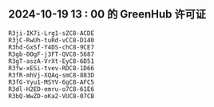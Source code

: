 ## 2024-10-19 13 : 00 的 GreenHub 许可证
```
R3ji-IK7i-Lrg1-sZC8-ACDE
R3jC-RwUh-tuRd-vCC8-D140
R3hd-GxSf-Y4DS-chC8-9CE7
R3gb-0OgF-j3FT-QVC8-5687
R3gT-aszA-VrXt-EyC8-6D51
R3fw-xESi-tvev-RDC8-1D66
R3fR-mhVj-XQAq-smC8-883D
R3fG-Yyu1-MSYV-6gC8-AFC5
R3dl-H2ED-emru-o7C8-61E6
R3bQ-WwZD-oKa2-VUC8-07CB
```
